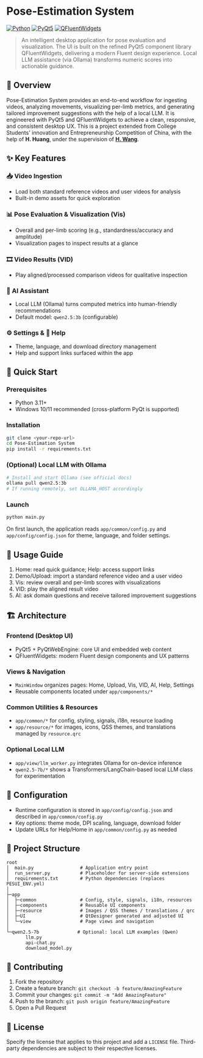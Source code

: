 # Pose-Estimation System

[![Python](https://img.shields.io/badge/Python-3.11%2B-blue.svg)](https://www.python.org/downloads/)
[![PyQt5](https://img.shields.io/badge/PyQt5-5.15%2B-41CD52.svg)](https://pypi.org/project/PyQt5/)
[![QFluentWidgets](https://img.shields.io/badge/QFluentWidgets-1.5%2B-00B4D8.svg)](https://github.com/zhiyiYo/PyQt-Fluent-Widgets)

> An intelligent desktop application for pose evaluation and visualization. The UI is built on the refined PyQt5 component library QFluentWidgets, delivering a modern Fluent design experience. Local LLM assistance (via Ollama) transforms numeric scores into actionable guidance.

## 🌟 Overview

Pose-Estimation System provides an end-to-end workflow for ingesting videos, analyzing movements, visualizing per-limb metrics, and generating tailored improvement suggestions with the help of a local LLM. 
It is engineered with PyQt5 and QFluentWidgets to achieve a clean, responsive, and consistent desktop UX.
This is a project extended from College Students' innovation and Entrepreneurship Competition of China, with the help of **H. Huang**, under the supervision of [**H. Wang**](https://orcid.org/0000-0001-6927-2934).


## ✨ Key Features

### 📥 Video Ingestion
- Load both standard reference videos and user videos for analysis
- Built-in demo assets for quick exploration

### 📊 Pose Evaluation & Visualization (Vis)
- Overall and per-limb scoring (e.g., standardness/accuracy and amplitude)
- Visualization pages to inspect results at a glance

### 🎞️ Video Results (VID)
- Play aligned/processed comparison videos for qualitative inspection

### 🤖 AI Assistant
- Local LLM (Ollama) turns computed metrics into human-friendly recommendations
- Default model: `qwen2.5:3b` (configurable)

### ⚙️ Settings & 🔎 Help
- Theme, language, and download directory management
- Help and support links surfaced within the app

## 🚀 Quick Start

### Prerequisites
- Python 3.11+
- Windows 10/11 recommended (cross-platform PyQt is supported)

### Installation
```bash
git clone <your-repo-url>
cd Pose-Estimation System
pip install -r requirements.txt
```

### (Optional) Local LLM with Ollama
```bash
# Install and start Ollama (see official docs)
ollama pull qwen2.5:3b
# If running remotely, set OLLAMA_HOST accordingly
```

### Launch
```bash
python main.py
```
On first launch, the application reads `app/common/config.py` and `app/config/config.json` for theme, language, and folder settings.

## 📖 Usage Guide

1. Home: read quick guidance; Help: access support links
2. Demo/Upload: import a standard reference video and a user video
3. Vis: review overall and per-limb scores with visualizations
4. VID: play the aligned result video
5. AI: ask domain questions and receive tailored improvement suggestions

## 🏗️ Architecture

### Frontend (Desktop UI)
- PyQt5 + PyQtWebEngine: core UI and embedded web content
- QFluentWidgets: modern Fluent design components and UX patterns

### Views & Navigation
- `MainWindow` organizes pages: Home, Upload, Vis, VID, AI, Help, Settings
- Reusable components located under `app/components/*`

### Common Utilities & Resources
- `app/common/*` for config, styling, signals, i18n, resource loading
- `app/resource/*` for images, icons, QSS themes, and translations managed by `resource.qrc`

### Optional Local LLM
- `app/view/llm_worker.py` integrates Ollama for on-device inference
- `qwen2.5-7b/*` shows a Transformers/LangChain-based local LLM class for experimentation

## 🔧 Configuration

- Runtime configuration is stored in `app/config/config.json` and described in `app/common/config.py`
- Key options: theme mode, DPI scaling, language, download folder
- Update URLs for Help/Home in `app/common/config.py` as needed

## 📁 Project Structure

```
root
│  main.py                 # Application entry point
│  run_server.py           # Placeholder for server-side extensions
│  requirements.txt        # Python dependencies (replaces PESUI_ENV.yml)
│
├─app
│  ├─common                # Config, style, signals, i18n, resources
│  ├─components            # Reusable UI components
│  ├─resource              # Images / QSS themes / translations / qrc
│  ├─UI                    # QtDesigner generated and adjusted UI
│  └─view                  # Page views and navigation
│
└─qwen2.5-7b              # Optional: local LLM examples (Qwen)
       llm.py
       api-chat.py
       download_model.py
```

## 🤝 Contributing

1. Fork the repository
2. Create a feature branch: `git checkout -b feature/AmazingFeature`
3. Commit your changes: `git commit -m "Add AmazingFeature"`
4. Push to the branch: `git push origin feature/AmazingFeature`
5. Open a Pull Request

## 📄 License

Specify the license that applies to this project and add a `LICENSE` file. Third-party dependencies are subject to their respective licenses.
